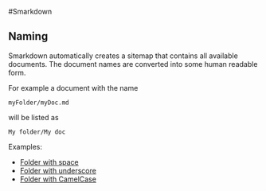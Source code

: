 #Smarkdown
## Naming


Smarkdown automatically creates a sitemap that contains all available
documents. The document names are converted into some human readable
form.


For example a document with the name

```
myFolder/myDoc.md
```

will be listed as

```
My folder/My doc
```


Examples:

- [Folder with space](examples/folder+names/folder_with_space.md)
- [Folder with underscore](examples/folder_names/folder_with_underscore.md)
- [Folder with CamelCase](examples/folderNames/folder_with_camelCase.md)
 